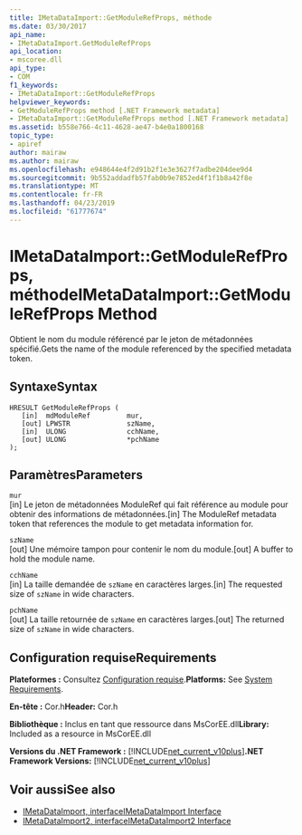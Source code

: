 ```yaml
---
title: IMetaDataImport::GetModuleRefProps, méthode
ms.date: 03/30/2017
api_name:
- IMetaDataImport.GetModuleRefProps
api_location:
- mscoree.dll
api_type:
- COM
f1_keywords:
- IMetaDataImport::GetModuleRefProps
helpviewer_keywords:
- GetModuleRefProps method [.NET Framework metadata]
- IMetaDataImport::GetModuleRefProps method [.NET Framework metadata]
ms.assetid: b558e766-4c11-4628-ae47-b4e0a1800168
topic_type:
- apiref
author: mairaw
ms.author: mairaw
ms.openlocfilehash: e948644e4f2d91b2f1e3e3627f7adbe204dee9d4
ms.sourcegitcommit: 9b552addadfb57fab0b9e7852ed4f1f1b8a42f8e
ms.translationtype: MT
ms.contentlocale: fr-FR
ms.lasthandoff: 04/23/2019
ms.locfileid: "61777674"
---
```

# <a name="imetadataimportgetmodulerefprops-method"></a><span data-ttu-id="548d5-102">IMetaDataImport::GetModuleRefProps, méthode</span><span class="sxs-lookup"><span data-stu-id="548d5-102">IMetaDataImport::GetModuleRefProps Method</span></span>
<span data-ttu-id="548d5-103">Obtient le nom du module référencé par le jeton de métadonnées spécifié.</span><span class="sxs-lookup"><span data-stu-id="548d5-103">Gets the name of the module referenced by the specified metadata token.</span></span>  
  
## <a name="syntax"></a><span data-ttu-id="548d5-104">Syntaxe</span><span class="sxs-lookup"><span data-stu-id="548d5-104">Syntax</span></span>  
  
```  
HRESULT GetModuleRefProps (  
   [in]  mdModuleRef         mur,  
   [out] LPWSTR              szName,   
   [in]  ULONG               cchName,   
   [out] ULONG               *pchName   
);  
```  
  
## <a name="parameters"></a><span data-ttu-id="548d5-105">Paramètres</span><span class="sxs-lookup"><span data-stu-id="548d5-105">Parameters</span></span>  
 `mur`  
 <span data-ttu-id="548d5-106">[in] Le jeton de métadonnées ModuleRef qui fait référence au module pour obtenir des informations de métadonnées.</span><span class="sxs-lookup"><span data-stu-id="548d5-106">[in] The ModuleRef metadata token that references the module to get metadata information for.</span></span>  
  
 `szName`  
 <span data-ttu-id="548d5-107">[out] Une mémoire tampon pour contenir le nom du module.</span><span class="sxs-lookup"><span data-stu-id="548d5-107">[out] A buffer to hold the module name.</span></span>  
  
 `cchName`  
 <span data-ttu-id="548d5-108">[in] La taille demandée de `szName` en caractères larges.</span><span class="sxs-lookup"><span data-stu-id="548d5-108">[in] The requested size of `szName` in wide characters.</span></span>  
  
 `pchName`  
 <span data-ttu-id="548d5-109">[out] La taille retournée de `szName` en caractères larges.</span><span class="sxs-lookup"><span data-stu-id="548d5-109">[out] The returned size of `szName` in wide characters.</span></span>  
  
## <a name="requirements"></a><span data-ttu-id="548d5-110">Configuration requise</span><span class="sxs-lookup"><span data-stu-id="548d5-110">Requirements</span></span>  
 <span data-ttu-id="548d5-111">**Plateformes :** Consultez [Configuration requise](../../../../docs/framework/get-started/system-requirements.md).</span><span class="sxs-lookup"><span data-stu-id="548d5-111">**Platforms:** See [System Requirements](../../../../docs/framework/get-started/system-requirements.md).</span></span>  
  
 <span data-ttu-id="548d5-112">**En-tête :** Cor.h</span><span class="sxs-lookup"><span data-stu-id="548d5-112">**Header:** Cor.h</span></span>  
  
 <span data-ttu-id="548d5-113">**Bibliothèque :** Inclus en tant que ressource dans MsCorEE.dll</span><span class="sxs-lookup"><span data-stu-id="548d5-113">**Library:** Included as a resource in MsCorEE.dll</span></span>  
  
 <span data-ttu-id="548d5-114">**Versions du .NET Framework :** [!INCLUDE[net_current_v10plus](../../../../includes/net-current-v10plus-md.md)]</span><span class="sxs-lookup"><span data-stu-id="548d5-114">**.NET Framework Versions:** [!INCLUDE[net_current_v10plus](../../../../includes/net-current-v10plus-md.md)]</span></span>  
  
## <a name="see-also"></a><span data-ttu-id="548d5-115">Voir aussi</span><span class="sxs-lookup"><span data-stu-id="548d5-115">See also</span></span>

- [<span data-ttu-id="548d5-116">IMetaDataImport, interface</span><span class="sxs-lookup"><span data-stu-id="548d5-116">IMetaDataImport Interface</span></span>](../../../../docs/framework/unmanaged-api/metadata/imetadataimport-interface.md)
- [<span data-ttu-id="548d5-117">IMetaDataImport2, interface</span><span class="sxs-lookup"><span data-stu-id="548d5-117">IMetaDataImport2 Interface</span></span>](../../../../docs/framework/unmanaged-api/metadata/imetadataimport2-interface.md)
